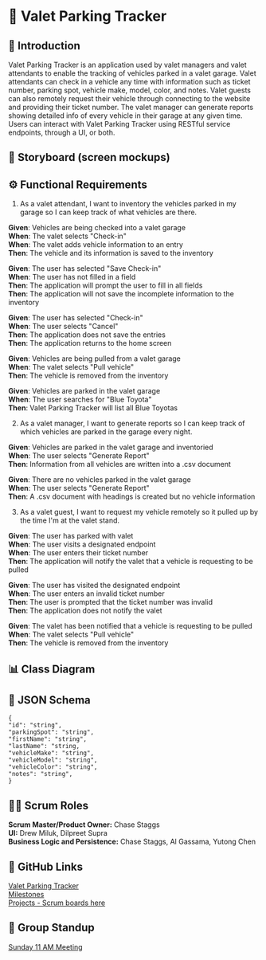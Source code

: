 # 🚗 Valet Parking Tracker

## 📝 Introduction

Valet Parking Tracker is an application used by valet managers and valet attendants to enable the tracking of vehicles parked in a valet garage. Valet attendants can check in a vehicle any time with information such as ticket number, parking spot, vehicle make, model, color, and notes. Valet guests can also remotely request their vehicle through connecting to the website and providing their ticket number.
The valet manager can generate reports showing detailed info of every vehicle in their garage at any given time.  
Users can interact with Valet Parking Tracker using RESTful service endpoints, through a UI, or both.

## 🎨 Storyboard (screen mockups)

## ⚙️ Functional Requirements

1. As a valet attendant, I want to inventory the vehicles parked in my garage so I can keep track of what vehicles are there.

**Given**: Vehicles are being checked into a valet garage  
**When**: The valet selects "Check-in"  
**When**: The valet adds vehicle information to an entry  
**Then**: The vehicle and its information is saved to the inventory  

**Given**: The user has selected "Save Check-in"  
**When**: The user has not filled in a field  
**Then**: The application will prompt the user to fill in all fields  
**Then**: The application will not save the incomplete information to the inventory  

**Given**: The user has selected "Check-in"  
**When**: The user selects "Cancel"  
**Then**: The application does not save the entries  
**Then**: The application returns to the home screen 

**Given**: Vehicles are being pulled from a valet garage  
**When**: The valet selects "Pull vehicle"  
**Then**: The vehicle is removed from the inventory  

**Given**: Vehicles are parked in the valet garage  
**When**: The user searches for "Blue Toyota"  
**Then**: Valet Parking Tracker will list all Blue Toyotas  
 
2. As a valet manager, I want to generate reports so I can keep track of which vehicles are parked in the garage every night.  

**Given**: Vehicles are parked in the valet garage and inventoried  
**When**: The user selects "Generate Report"  
**Then**: Information from all vehicles are written into a .csv document  

**Given**: There are no vehicles parked in the valet garage  
**When**: The user selects "Generate Report"  
**Then**: A .csv document with headings is created but no vehicle information  

3. As a valet guest, I want to request my vehicle remotely so it pulled up by the time I'm at the valet stand. 

**Given**: The user has parked with valet  
**When**: The user visits a designated endpoint  
**When**: The user enters their ticket number  
**Then**: The application will notify the valet that a vehicle is requesting to be pulled  

**Given**: The user has visited the designated endpoint  
**When**: The user enters an invalid ticket number  
**Then**: The user is prompted that the ticket number was invalid  
**Then**: The application does not notify the valet  

**Given**: The valet has been notified that a vehicle is requesting to be pulled  
**When**: The valet selects "Pull vehicle"  
**Then**: The vehicle is removed from the inventory

## 📊 Class Diagram

## 🧾 JSON Schema

```
{  
"id": "string",  
"parkingSpot": "string",
"firstName": "string",
"lastName": "string,
"vehicleMake": "string",  
"vehicleModel": "string",  
"vehicleColor": "string",  
"notes": "string",  
}
```

## 🧑‍💼 Scrum Roles

**Scrum Master/Product Owner:** Chase Staggs  
**UI:** Drew Miluk, Dilpreet Supra  
**Business Logic and Persistence:**  Chase Staggs, Al Gassama, Yutong Chen  

## 🔗 GitHub Links

[Valet Parking Tracker](https://github.com/whsiq/ValetParkingTracker)  
[Milestones](https://github.com/whsiq/ValetParkingTracker/milestones)  
[Projects - Scrum boards here](https://github.com/whsiq/ValetParkingTracker/projects?query=is%3Aopen)  

## 📅 Group Standup

[Sunday 11 AM Meeting](https://teams.microsoft.com/l/meetup-join/19%3ameeting_MWM1ZGNjMjItNzMxMy00ODhjLTkzMTYtMmNmMWRlZmQ2M2Y4%40thread.v2/0?context=%7b%22Tid%22%3a%22f5222e6c-5fc6-48eb-8f03-73db18203b63%22%2c%22Oid%22%3a%221ebcc31f-9695-44be-8146-6f4a36582b82%22%7d)
